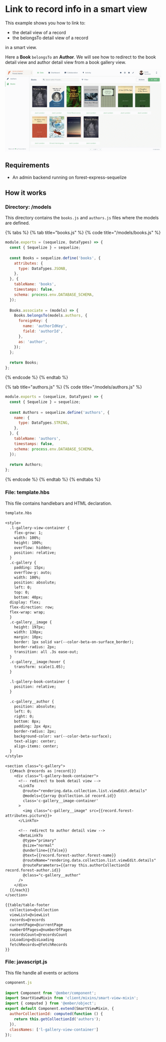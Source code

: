 # Link to record info in a smart view

This example shows you how to link to:

* the detail view of a record
* the belongsTo detail view of a record

in a smart view.

Here a **Book** `belongsTo` an **Author**. We will see how to redirect to the book detail view and author detail view from a book gallery view.

![](../.gitbook/assets/gallery-view.gif)

## Requirements

* An admin backend running on forest-express-sequelize

## How it works

### Directory: /models

This directory contains the `books.js` and `authors.js` files where the models are defined. 

{% tabs %}
{% tab title="books.js" %}
{% code title="/models/books.js" %}
```javascript
module.exports = (sequelize, DataTypes) => {
  const { Sequelize } = sequelize;

  const Books = sequelize.define('books', {
    attributes: {
      type: DataTypes.JSONB,
    },
  }, {
    tableName: 'books',
    timestamps: false,
    schema: process.env.DATABASE_SCHEMA,
  });

  Books.associate = (models) => {
    Books.belongsTo(models.authors, {
      foreignKey: {
        name: 'authorIdKey',
        field: 'authorId',
      },
      as: 'author',
    });
  };

  return Books;
};
```
{% endcode %}
{% endtab %}

{% tab title="authors.js" %}
{% code title="/models/authors.js" %}
```javascript
module.exports = (sequelize, DataTypes) => {
  const { Sequelize } = sequelize;

  const Authors = sequelize.define('authors', {
    name: {
      type: DataTypes.STRING,
    },
  }, {
    tableName: 'authors',
    timestamps: false,
    schema: process.env.DATABASE_SCHEMA,
  });

  return Authors;
};
```
{% endcode %}
{% endtab %}
{% endtabs %}

### File: template.hbs

This file contains handlebars and HTML declaration.

```markup
template.hbs

<style>
  .l-gallery-view-container {
    flex-grow: 1;
    width: 100%;
    height: 100%;
    overflow: hidden;
    position: relative;
  }
  .c-gallery {
    padding: 15px;
    overflow-y: auto;
    width: 100%;
    position: absolute;
    left: 0;
    top: 0;
    bottom: 40px;
  display: flex;
  flex-direction: row;
  flex-wrap: wrap;
  }
  .c-gallery__image {
    height: 197px;
    width: 138px;
    margin: 10px;
    border: 1px solid var(--color-beta-on-surface_border);
    border-radius: 2px;
    transition: all .3s ease-out;
  }
  .c-gallery__image:hover {
    transform: scale(1.05);
  }

  .l-gallery-book-container {
    position: relative;
  }

  .c-gallery__author {
    position: absolute;
    left: 0;
    right: 0;
    bottom: 8px;
    padding: 2px 4px;
    border-radius: 2px;
    background-color: var(--color-beta-surface);
    text-align: center;
    align-items: center;
  }
</style>

<section class="c-gallery">
  {{#each @records as |record|}}
    <div class="l-gallery-book-container">
      <!-- redirect to book detail view -->
      <LinkTo
        @route="rendering.data.collection.list.viewEdit.details"
        @models={{array @collection.id record.id}}
        class='c-gallery__image-container'
      >
        <img class="c-gallery__image" src={{record.forest-attributes.picture}}>
      </LinkTo>

      <!-- redirect to author detail view -->
      <BetaLinkTo
        @type="primary"
        @size="normal"
        @underline={{false}}
        @text={{record.forest-author.forest-name}}
        @routeName="rendering.data.collection.list.viewEdit.details"
        @routeParameters={{array this.authorCollectionId record.forest-author.id}}
        @class="c-gallery__author"
      />
    </div>
  {{/each}}
</section>

{{table/table-footer
  collection=@collection
  viewList=@viewList
  records=@records
  currentPage=@currentPage
  numberOfPages=@numberOfPages
  recordsCount=@recordsCount
  isLoading=@isLoading
  fetchRecords=@fetchRecords
}}
```

### File: javascript.js

This file handle all events or actions

```javascript
component.js

import Component from '@ember/component';
import SmartViewMixin from 'client/mixins/smart-view-mixin';
import { computed } from '@ember/object';
export default Component.extend(SmartViewMixin, {
  authorCollectionId: computed(function () {
    return this.getCollectionId('authors');
  }),
  classNames: ['l-gallery-view-container']
});
```

